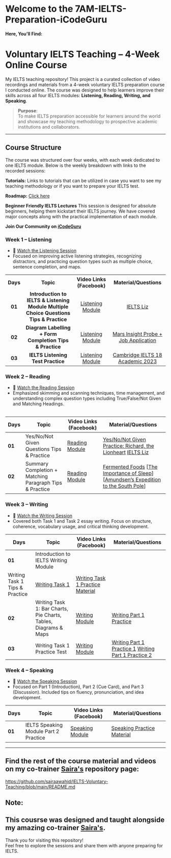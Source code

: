 # Welcome to the 7AM-IELTS-Preparation-iCodeGuru

**Here, You'll Find:**

# Voluntary IELTS Teaching – 4-Week Online Course

My IELTS teaching repository! This project is a curated collection of video recordings and materials from a 4-week voluntary IELTS preparation course I conducted online. The course was designed to help learners improve their skills across all four IELTS modules: **Listening, Reading, Writing, and Speaking**.

>  **Purpose**:  
> To make IELTS preparation accessible for learners around the world and showcase my teaching methodology to prospective academic institutions and collaborators.

---

##  Course Structure

The course was structured over four weeks, with each week dedicated to one IELTS module. Below is the weekly breakdown with links to the recorded sessions:

**Tutorials:** Links to tutorials that can be utilized in case you want to see my teaching methodology or if you want to prepare your IELTS test.

**Roadmap:** [Click here](https://docs.google.com/document/d/1KuRUsrp1SDTLdA43-7bw3VnYlxsAxbG6rDmEQsEeuGI/edit?usp=sharing)

**Beginner Friendly IELTS Lectures** This session is designed for absolute beginners, helping them kickstart their IELTS journey. We have
 covered major concepts along with the practical implementation of each module.

**Join Our Community on [iCodeGuru](https://icode.guru/join/)**

### Week 1 – Listening  
- 🔗 [Watch the Listening Session](#)  
- Focused on improving active listening strategies, recognizing distractors, and practicing question types such as multiple choice, sentence completion, and maps.

<table>
    <tbody>
     <tr>
      <th>Days</th>
      <th>Topic</th>
      <th>Video Links (Facebook)</br></th>
      <th>Material/Questions</th>
     </tr> 
    <tr>
       <td align="center"><b>01</b></td>
       <td align="center"><b>Introduction to IELTS & Listening Module
Multiple Choice Questions Tips & Practice
</b></td>
       <td align="center"><a href="https://www.facebook.com/watch/?v=1698416964120705&rdid=nsZgrkgMPwaqkfXP">Listening Module</td>
    <td align="center" ><a href="https://ieltsliz.com/ielts-listening/">IELTS Liz</td>
    </tr>
      <tr>
    <td align="center"><b>02</b></td>
    <td align="center"><b>Diagram Labelling + Form Completion Tips & Practice</b></td>
    <td align="center"><a href="https://www.facebook.com/watch/?v=1088813699572354&rdid=MtbHBeo3FFqAi54l">Listening Module</td>
    <td align="center" ><a href="https://ieltsliz.com/ielts-listening/">Mars Insight Probe + Job Application</td  
  </tr>  
  <tr>
       <td align="center"><b>03</b></td>
       <td align="center"><b>IELTS Listening Test Practice</b></td>
       <td align="center"><a href="https://www.facebook.com/watch/?v=1079695787655278&rdid=63yVVYqhPF1CGEKi">Listening Module</td>
      <td align="center" ><a href="https://www.jumpinto.com/ielts/practice/academic/18/1/listening/1">Cambridge IELTS 18 Academic 2023</td>
    </tr>
</tbody>
<table>

### Week 2 – Reading  
- 🔗 [Watch the Reading Session](#)  
- Emphasized skimming and scanning techniques, time management, and understanding complex question types including True/False/Not Given and Matching Headings.

| Days | Topic | Video Links (Facebook) | Material/Questions |
|------|-------|------------------------|--------------------|
| **01** | Yes/No/Not Given Questions Tips & Practice | [Reading Module](https://www.facebook.com/watch/?v=1074995237703321&rdid=Cpn5F7HwDf373iHQ) | [Yes/No/Not Given Practice: Richard, the Lionheart](https://ieltsliz.com/ielts-yes-no-not-given-practice/) [IELTS Liz](https://ieltsliz.com/ielts-reading-lessons-information-and-tips/)|
| **02** | Summary Completion + Matching Paragraph Tips & Practice  | [Reading Module](https://www.facebook.com/watch/?v=1070705555144221&rdid=uooBM9DJnywahFed) | [Fermented Foods](https://ieltsliz.com/food-ielts-summary-reading-practice/) [[The Importance of Sleep](https://ieltsliz.com/ielts-reading-summary/)] [[Amundsen’s Expedition to the South Pole](https://ieltsliz.com/matching-paragraph-information-ielts-reading/)]|

### Week 3 – Writing  
- 🔗 [Watch the Writing Session](#)  
- Covered both Task 1 and Task 2 essay writing. Focus on structure, coherence, vocabulary usage, and critical thinking development.

| Days | Topic | Video Links (Facebook) | Material/Questions |
|------|-------|------------------------|--------------------|
| **01** | Introduction to IELTS Writing Module
Writing Task 1 Tips & Practice | [Writing Task 1](https://www.facebook.com/watch/?v=2175813809571078&rdid=gnsYVuZF9dTXvLo1) | [Writing Task 1 Practice Material](https://ieltsliz.com/ielts-sample-chart-for-writing-task-1/) |
| **02** | Writing Task 1: Bar Charts, Pie Charts, Tables, Diagrams & Maps  | [Writing Module](https://www.facebook.com/watch/?v=24515979404719594&rdid=qTM8hfw5u0Uhv3uk) | [Writing Part 1 Practice](https://ieltsliz.com/ielts-writing-task-1-lessons-and-tips/#)|
| **03** | Writing Task 1 Practice Test | [Writing Module](https://www.facebook.com/watch/?v=1772683630789976&rdid=JJeZcgVwAd94Q4oz) | [Writing Part 1 Practice 1](https://www.jumpinto.com/ielts/practice/academic/20/1/writing/1) [Writing Part 1 Practice 2](https://www.jumpinto.com/ielts/practice/academic/18/1/writing/1)|

### Week 4 – Speaking  
- 🔗 [Watch the Speaking Session](#)  
- Focused on Part 1 (Introduction), Part 2 (Cue Card), and Part 3 (Discussion). Included tips on fluency, pronunciation, and idea development.

| Days | Topic | Video Links (Facebook) | Material/Questions |
|------|-------|------------------------|--------------------|
| **01** | IELTS Speaking Module Part 2 Practice| [Speaking Module](https://www.facebook.com/watch/?v=766669259460929&rdid=6z2DcTg16wu6esEq) | [Speaking Practice Material](https://ieltsliz.com/ielts-speaking-part-2-topics/) |

</table>

---

##  Find the rest of the course material and videos on my co-trainer [Saira's](https://github.com/sairaawahid) repository page:
https://github.com/sairaawahid/IELTS-Voluntary-Teaching/blob/main/README.md

## Note: 
This cousrse was designed and taught alongside my amazing co-trainer [Saira's](https://github.com/sairaawahid).
---

Thank you for visiting this repository!  
Feel free to explore the sessions and share them with anyone preparing for IELTS.
